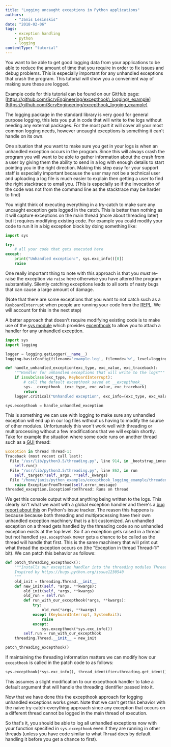 ```yaml
---
title: "Logging uncaught exceptions in Python applications"
authors:
    - "Janis Lesinskis"
date: "2018-02-06"
tags:
    - exception handling
    - python
    - logging
contentType: "tutorial"
---
```


You want to be able to get good logging data from your applications to be able to reduce the amount of time that you require in order to fix issues and debug problems. This is especially important for any unhandled exceptions that crash the program. This tutorial will show you a convenient way of making sure these are logged.

<!-- end excerpt -->

Example code for this tutorial can be found on our GitHub page: [https://github.com/ScryEngineering/excepthook\_logging\_example](https://github.com/ScryEngineering/excepthook_logging_example)

The logging package in the standard library is very good for general purpose logging, this lets you put in code that will write to the logs without needing any external packages. For the most part it will cover all your most common logging needs, however uncaught exceptions is something it can't handle on its own.

One situation that you want to make sure you get in your logs is when an unhandled exception occurs in the program. Since this will always crash the program you will want to be able to gather information about the crash from a user by giving them the ability to send in a log with enough details to start pointing you in the right direction. Making this step easy for your support staff is especially important because the user may not be a technical user and uploading a log file is much easier to explain then getting a user to find the right stacktrace to email you. (This is especially so if the invocation of the code was not from the command line as the stacktrace may be harder to find)

You might think of executing everything in a try-catch to make sure any uncaught exception gets logged in the catch. This is better than nothing as it will capture exceptions on the main thread (more about threading later) but it requires modifying existing code. For example you could modify your code to run it in a big exception block by doing something like:

```python
import sys

try:
    # all your code that gets executed here
except:
    print("Unhandled exception:", sys.exc_info()[0])
    raise
```

One really important thing to note with this approach is that you *must* re-raise the exception via `raise` here otherwise you have altered the program substantially. Silently catching exceptions leads to all sorts of nasty bugs that can cause a large amount of damage.

(Note that there are some exceptions that you want to not catch such as a `KeyboardInterrupt` when people are running your code from the <abbr title="Read Evaluate Print Loop">REPL</abbr>. We will account for this in the next step)

A better approach that doesn't require modifying existing code is to make use of the [sys module](https://docs.python.org/3/library/sys.html) which provides [excepthook](https://docs.python.org/3/library/sys.html#sys.excepthook) to allow you to attach a handler for any unhandled exception.

```python
import sys
import logging

logger = logging.getLogger(__name__)
logging.basicConfig(filename='example.log', filemode='w', level=logging.DEBUG)

def handle_unhandled_exception(exc_type, exc_value, exc_traceback):
    """Handler for unhandled exceptions that will write to the logs"""
    if issubclass(exc_type, KeyboardInterrupt):
        # call the default excepthook saved at __excepthook__
        sys.__excepthook__(exc_type, exc_value, exc_traceback)
        return
    logger.critical("Unhandled exception", exc_info=(exc_type, exc_value, exc_traceback))

sys.excepthook = handle_unhandled_exception
```

This is something we can use with logging to make sure any unhandled exception will end up in our log files without us having to modify the source of other modules. Unfortunately this won't work well with threading or multiprocessing without a few modifications that we will explain shortly. Take for example the situation where some code runs on another thread such as a <abbr title="Graphical User Interface Programming Interface">GUI</abbr> thread:

```python
Exception in thread Thread-1:
Traceback (most recent call last):
  File "/usr/lib/python3.5/threading.py", line 914, in _bootstrap_inner
    self.run()
  File "/usr/lib/python3.5/threading.py", line 862, in run
    self._target(*self._args, **self._kwargs)
  File "/home/janis/python_examples/excepthook_logging_example/threaded_exception.py", line 9, in run
    raise ExceptionFromThread(self.error_message)
threaded_exception.ExceptionFromThread: Runs on thread
```

We get this console output without anything being written to the logs. This clearly isn't what we want with a global exception handler and there's a [bug report about this](https://bugs.python.org/issue1230540) on Python's issue tracker. The reason this happens is because because both threading and multiprocessing have their own unhandled exception machinery that is a bit customized. An unhandled exception on a thread gets handled by the threading code so no unhandled exception exists at the top level. So if an exception gets raised in a thread but not handled `sys.excepthook` never gets a chance to be called as the thread will handle that first. This is the same machinery that will print out what thread the exception occurs on (the "Exception in thread Thread-1:" bit). We can patch this behavior as follows:

```python
def patch_threading_excepthook():
    """Installs our exception handler into the threading modules Thread object
    Inspired by https://bugs.python.org/issue1230540
    """
    old_init = threading.Thread.__init__
    def new_init(self, *args, **kwargs):
        old_init(self, *args, **kwargs)
        old_run = self.run
        def run_with_our_excepthook(*args, **kwargs):
            try:
                old_run(*args, **kwargs)
            except (KeyboardInterrupt, SystemExit):
                raise
            except:
                sys.excepthook(*sys.exc_info())
        self.run = run_with_our_excepthook
    threading.Thread.__init__ = new_init

patch_threading_excepthook()
```

If maintaining the threading information matters we can modify how our `excepthook` is called in the patch code to as follows:

```python
sys.excepthook(*sys.exc_info(), thread_identifier=threading.get_ident())
```

This assumes a slight modification to our excepthook handler to take a default argument that will handle the threading identifier passed into it.

Now that we have done this the excepthook approach for logging unhandled exceptions works great. Note that we can't get this behavior with the naive try-catch-everything approach since any exception that occurs on a different thread cannot be logged in the main thread of execution.

So that's it, you should be able to log all unhandled exceptions now with your function specified in `sys.excepthook` even if they are running in other threads (unless you have code similar to what `Thread` does by default handling it before you get a chance to first).

